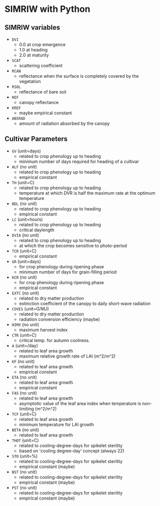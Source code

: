 # SIMRIW with Python

## SIMRIW variables
- `DVI`
    - 0.0 at crop emergence
    - 1.0 at heading
    - 2.0 at maturity
- `SCAT`
    - scattering coefficient
- `RCAN` 
    - reflectance when the surface is completely covered by the vegetation
- `RSOL`
    - reflectance of bare soil
- `REF`
    - canopy reflectance
- `KREF`
    - maybe empirical constant
- `ABSRAD`
    - amount of radiation absorbed by the canopy

## Cultivar Parameters
- `GV` (unit=days)
    - related to crop phenology up to heading
    - minimum number of days required for heading of a cultivar
- `ALF` (no unit)
    - related to crop phenology up to heading
    - empirical constant
- `TH` (unit=C)
    - related to crop phenology up to heading
    - temperature at which DVR is half the maximum rate at the optimum temperature
- `BDL` (no unit)
    - related to crop phenology up to heading
    - empirical constant
- `LC` (unit=hours)
    - related to crop phenology up to heading
    - critical daylength
- `DVIA` (no unit)
    - related to crop phenology up to heading
    - at which the crop becomes sensitive to photo-period
- `TCR` (unit=C)
    - empirical constant
- `GR` (unit=days)
    - for crop phenology during ripening phase
    - minimum number of days for grain-filling period
- `KCR` (no unit)
    - for crop phenology during ripening phase
    - empirical constant
- `EXTC` (no unit)
    - related to dry matter production
    - extinction coefficient of the canopy to daily short-wave radiation
- `COVES` (unit=G/MJ)
    - related to dry matter production
    - radiation conversion efficiency (maybe)
- `HIMX` (no unit)
    - maximum harvest index
- `CTR` (unit=C)
    - critical temp. for autumn coolness.
- `A` (unit=/day)
    - related to leaf area growth
    - maximum relative growth rate of LAI (m^2/m^2)
- `KF` (no unit)
    - related to leaf area growth
    - empirical constant
- `ETA` (no unit)
    - related to leaf area growth
    - empirical constant
- `FAS` (no unit)
    - related to leaf area growth
    - asymptotic value of the leaf area index when temperature is non-limiting (m^2/m^2)
- `TCF` (unit=C)
    - related to leaf area growth
    - minimum temperature for LAI growth
- `BETA` (no unit)
    - related to leaf area growth
- `THOT` (unit=C)
    - related to cooling-degree-days for spikelet sterility
    - based on 'cooling degree-day’ concept (always 22)
- `STO` (unit=%)
    - related to cooling-degree-days for spikelet sterility
    - empirical constant (maybe)
- `BST` (no unit)
    - related to cooling-degree-days for spikelet sterility
    - empirical constant (maybe)
- `PST` (no unit)
    - related to cooling-degree-days for spikelet sterility
    - empirical constant (maybe)
